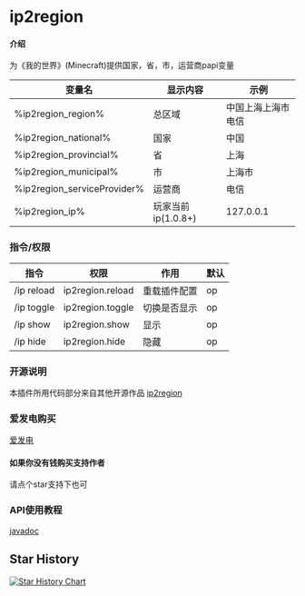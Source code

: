 # ip2region

#### 介绍

为《我的世界》(Minecraft)提供国家，省，市，运营商papi变量

| 变量名                         | 显示内容           | 示例        |
|-----------------------------|----------------|-----------|
| %ip2region_region%          | 总区域            | 中国上海上海市电信 | 
| %ip2region_national%        | 国家             | 中国        | 
| %ip2region_provincial%      | 省              | 上海        | 
| %ip2region_municipal%       | 市              | 上海市       | 
| %ip2region_serviceProvider% | 运营商            | 电信        |
| %ip2region_ip%              | 玩家当前ip(1.0.8+) | 127.0.0.1 |

### 指令/权限

| 指令         | 权限               | 作用     | 默认 |
|------------|------------------|--------|----|
| /ip reload | ip2region.reload | 重载插件配置 | op |
| /ip toggle | ip2region.toggle | 切换是否显示 | op |
| /ip show   | ip2region.show   | 显示     | op |
| /ip hide   | ip2region.hide   | 隐藏     | op |

### 开源说明

本插件所用代码部分来自其他开源作品 [ip2region](https://github.com/lionsoul2014/ip2region)

### 爱发电购买

[爱发电](https://afdian.net/item?plan_id=c1bf175c4a3111ed94bb52540025c377)

#### 如果你没有钱购买支持作者

请点个star支持下也可

### API使用教程

[javadoc](https://handy-git.github.io/ip2region/)

## Star History

[![Star History Chart](https://api.star-history.com/svg?repos=handy-git/ip2region&type=Date)](https://star-history.com/#handy-git/ip2region&Date)

       
